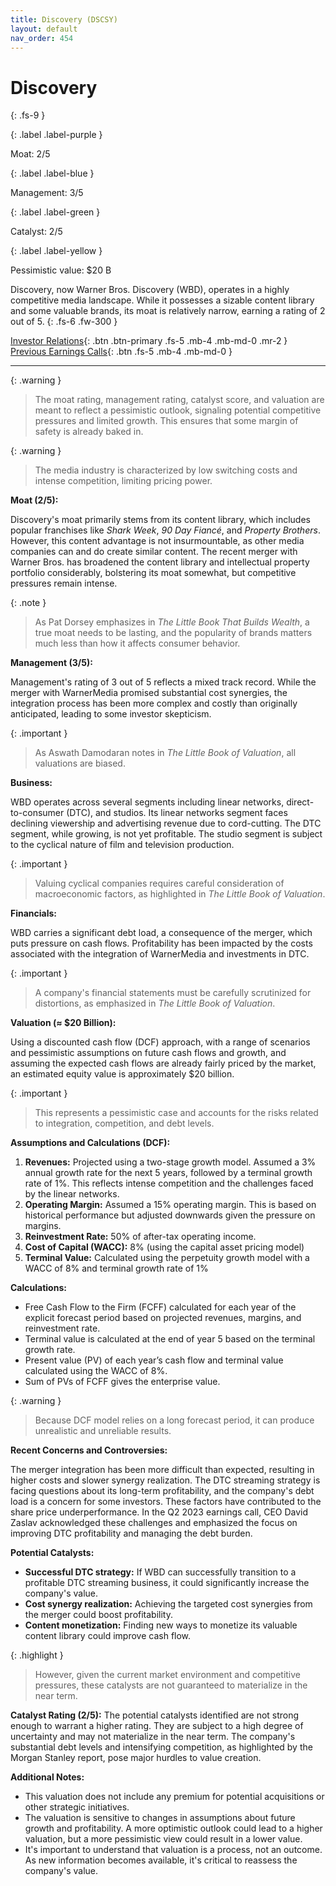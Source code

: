 ```yaml
---
title: Discovery (DSCSY)
layout: default
nav_order: 454
---
```


# Discovery
{: .fs-9 }

{: .label .label-purple }

Moat: 2/5

{: .label .label-blue }

Management: 3/5

{: .label .label-green }

Catalyst: 2/5

{: .label .label-yellow }

Pessimistic value: $20 B

Discovery, now Warner Bros. Discovery (WBD), operates in a highly competitive media landscape. While it possesses a sizable content library and some valuable brands, its moat is relatively narrow, earning a rating of 2 out of 5.
{: .fs-6 .fw-300 }

[Investor Relations](https://www.google.com/search?q=DSCSY+investor+relations){: .btn .btn-primary .fs-5 .mb-4 .mb-md-0 .mr-2 }
[Previous Earnings Calls](https://discountingcashflows.com/company/DSCSY/transcripts/){: .btn .fs-5 .mb-4 .mb-md-0 }

---

{: .warning } 
>The moat rating, management rating, catalyst score, and valuation are meant to reflect a pessimistic outlook, signaling potential competitive pressures and limited growth. This ensures that some margin of safety is already baked in.


{: .warning }
>
> The media industry is characterized by low switching costs and intense competition, limiting pricing power.

**Moat (2/5):**

Discovery's moat primarily stems from its content library, which includes popular franchises like *Shark Week*, *90 Day Fiancé*, and *Property Brothers*. However, this content advantage is not insurmountable, as other media companies can and do create similar content. The recent merger with Warner Bros. has broadened the content library and intellectual property portfolio considerably, bolstering its moat somewhat, but competitive pressures remain intense.

{: .note }
>
>  As Pat Dorsey emphasizes in *The Little Book That Builds Wealth*, a true moat needs to be lasting, and the popularity of brands matters much less than how it affects consumer behavior.

**Management (3/5):**

Management's rating of 3 out of 5 reflects a mixed track record. While the merger with WarnerMedia promised substantial cost synergies, the integration process has been more complex and costly than originally anticipated, leading to some investor skepticism. 

{: .important }
>
> As Aswath Damodaran notes in *The Little Book of Valuation*, all valuations are biased.

**Business:**

WBD operates across several segments including linear networks, direct-to-consumer (DTC), and studios. Its linear networks segment faces declining viewership and advertising revenue due to cord-cutting. The DTC segment, while growing, is not yet profitable. The studio segment is subject to the cyclical nature of film and television production.

{: .important }
>
> Valuing cyclical companies requires careful consideration of macroeconomic factors, as highlighted in *The Little Book of Valuation*.

**Financials:**

WBD carries a significant debt load, a consequence of the merger, which puts pressure on cash flows.  Profitability has been impacted by the costs associated with the integration of WarnerMedia and investments in DTC. 

{: .important }
>
>  A company's financial statements must be carefully scrutinized for distortions, as emphasized in *The Little Book of Valuation*.

**Valuation (≈ $20 Billion):**

Using a discounted cash flow (DCF) approach, with a range of scenarios and pessimistic assumptions on future cash flows and growth, and assuming the expected cash flows are already fairly priced by the market, an estimated equity value is approximately $20 billion.

{: .important }
>
> This represents a pessimistic case and accounts for the risks related to integration, competition, and debt levels. 

**Assumptions and Calculations (DCF):**

1. **Revenues:** Projected using a two-stage growth model. Assumed a 3% annual growth rate for the next 5 years, followed by a terminal growth rate of 1%. This reflects intense competition and the challenges faced by the linear networks.
2. **Operating Margin:** Assumed a 15% operating margin. This is based on historical performance but adjusted downwards given the pressure on margins.
3. **Reinvestment Rate:** 50% of after-tax operating income.
4. **Cost of Capital (WACC):** 8% (using the capital asset pricing model)
5. **Terminal Value:** Calculated using the perpetuity growth model with a WACC of 8% and terminal growth rate of 1%

**Calculations:**

* Free Cash Flow to the Firm (FCFF) calculated for each year of the explicit forecast period based on projected revenues, margins, and reinvestment rate.
* Terminal value is calculated at the end of year 5 based on the terminal growth rate.
* Present value (PV) of each year’s cash flow and terminal value calculated using the WACC of 8%.
* Sum of PVs of FCFF gives the enterprise value.

{: .warning }
>
> Because DCF model relies on a long forecast period, it can produce unrealistic and unreliable results.

**Recent Concerns and Controversies:**

The merger integration has been more difficult than expected, resulting in higher costs and slower synergy realization. The DTC streaming strategy is facing questions about its long-term profitability, and the company's debt load is a concern for some investors.  These factors have contributed to the share price underperformance. In the Q2 2023 earnings call, CEO David Zaslav acknowledged these challenges and emphasized the focus on improving DTC profitability and managing the debt burden.

**Potential Catalysts:**

* **Successful DTC strategy:** If WBD can successfully transition to a profitable DTC streaming business, it could significantly increase the company's value.
* **Cost synergy realization:** Achieving the targeted cost synergies from the merger could boost profitability.
* **Content monetization:**  Finding new ways to monetize its valuable content library could improve cash flow.

{: .highlight }
>
>  However, given the current market environment and competitive pressures, these catalysts are not guaranteed to materialize in the near term.
  
**Catalyst Rating (2/5):** The potential catalysts identified are not strong enough to warrant a higher rating. They are subject to a high degree of uncertainty and may not materialize in the near term.  The company's substantial debt levels and intensifying competition, as highlighted by the Morgan Stanley report, pose major hurdles to value creation.

**Additional Notes:**

* This valuation does not include any premium for potential acquisitions or other strategic initiatives. 
* The valuation is sensitive to changes in assumptions about future growth and profitability.  A more optimistic outlook could lead to a higher valuation, but a more pessimistic view could result in a lower value.
* It's important to understand that valuation is a process, not an outcome. As new information becomes available, it's critical to reassess the company's value.  
